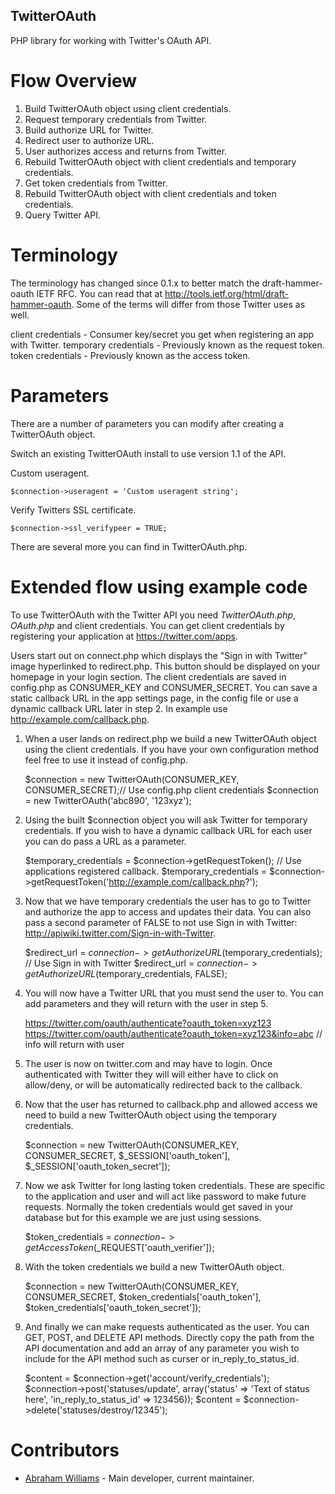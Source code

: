 TwitterOAuth
------------

PHP library for working with Twitter's OAuth API.

Flow Overview
=============

1. Build TwitterOAuth object using client credentials.
2. Request temporary credentials from Twitter.
3. Build authorize URL for Twitter.
4. Redirect user to authorize URL.
5. User authorizes access and returns from Twitter.
6. Rebuild TwitterOAuth object with client credentials and temporary credentials.
7. Get token credentials from Twitter.
8. Rebuild TwitterOAuth object with client credentials and token credentials.
9. Query Twitter API.

Terminology
===========

The terminology has changed since 0.1.x to better match the draft-hammer-oauth IETF
RFC. You can read that at http://tools.ietf.org/html/draft-hammer-oauth. Some of the
terms will differ from those Twitter uses as well.

client credentials - Consumer key/secret you get when registering an app with Twitter.
temporary credentials - Previously known as the request token.
token credentials - Previously known as the access token.

Parameters
==========

There are a number of parameters you can modify after creating a TwitterOAuth object.

Switch an existing TwitterOAuth install to use version 1.1 of the API.


Custom useragent.

    $connection->useragent = 'Custom useragent string';

Verify Twitters SSL certificate.

    $connection->ssl_verifypeer = TRUE;

There are several more you can find in TwitterOAuth.php.

Extended flow using example code
================================

To use TwitterOAuth with the Twitter API you need *TwitterOAuth.php*, *OAuth.php* and
client credentials. You can get client credentials by registering your application at
https://twitter.com/apps.

Users start out on connect.php which displays the "Sign in with Twitter" image hyperlinked
to redirect.php. This button should be displayed on your homepage in your login section. The
client credentials are saved in config.php as CONSUMER_KEY and CONSUMER_SECRET. You can
save a static callback URL in the app settings page, in the config file or use a dynamic
callback URL later in step 2. In example use http://example.com/callback.php.

1) When a user lands on redirect.php we build a new TwitterOAuth object using the client credentials.
If you have your own configuration method feel free to use it instead of config.php.

    $connection = new TwitterOAuth(CONSUMER_KEY, CONSUMER_SECRET);// Use config.php client credentials
    $connection = new TwitterOAuth('abc890', '123xyz');

2) Using the built $connection object you will ask Twitter for temporary credentials. If you
wish to have a dynamic callback URL for each user you can do pass a URL as a parameter.

    $temporary_credentials = $connection->getRequestToken(); // Use applications registered callback.
    $temporary_credentials = $connection->getRequestToken('http://example.com/callback.php?');

3) Now that we have temporary credentials the user has to go to Twitter and authorize the app
to access and updates their data. You can also pass a second parameter of FALSE to not use Sign
in with Twitter: http://apiwiki.twitter.com/Sign-in-with-Twitter.

    $redirect_url = $connection->getAuthorizeURL($temporary_credentials); // Use Sign in with Twitter
    $redirect_url = $connection->getAuthorizeURL($temporary_credentials, FALSE);

4) You will now have a Twitter URL that you must send the user to. You can add parameters and
they will return with the user in step 5.

    https://twitter.com/oauth/authenticate?oauth_token=xyz123
    https://twitter.com/oauth/authenticate?oauth_token=xyz123&info=abc // info will return with user

5) The user is now on twitter.com and may have to login. Once authenticated with Twitter they will
will either have to click on allow/deny, or will be automatically redirected back to the callback.

6) Now that the user has returned to callback.php and allowed access we need to build a new
TwitterOAuth object using the temporary credentials.

    $connection = new TwitterOAuth(CONSUMER_KEY, CONSUMER_SECRET, $_SESSION['oauth_token'],
    $_SESSION['oauth_token_secret']);

7) Now we ask Twitter for long lasting token credentials. These are specific to the application
and user and will act like password to make future requests. Normally the token credentials would
get saved in your database but for this example we are just using sessions.

    $token_credentials = $connection->getAccessToken($_REQUEST['oauth_verifier']);

8) With the token credentials we build a new TwitterOAuth object.

    $connection = new TwitterOAuth(CONSUMER_KEY, CONSUMER_SECRET, $token_credentials['oauth_token'],
    $token_credentials['oauth_token_secret']);

9) And finally we can make requests authenticated as the user. You can GET, POST, and DELETE API
methods. Directly copy the path from the API documentation and add an array of any parameter
you wish to include for the API method such as curser or in_reply_to_status_id.

    $content = $connection->get('account/verify_credentials');
    $connection->post('statuses/update', array('status' => 'Text of status here', 'in_reply_to_status_id' => 123456));
    $content = $connection->delete('statuses/destroy/12345');

Contributors
============

* [Abraham Williams](http://www.twitter.com/abraham) - Main developer, current maintainer.
